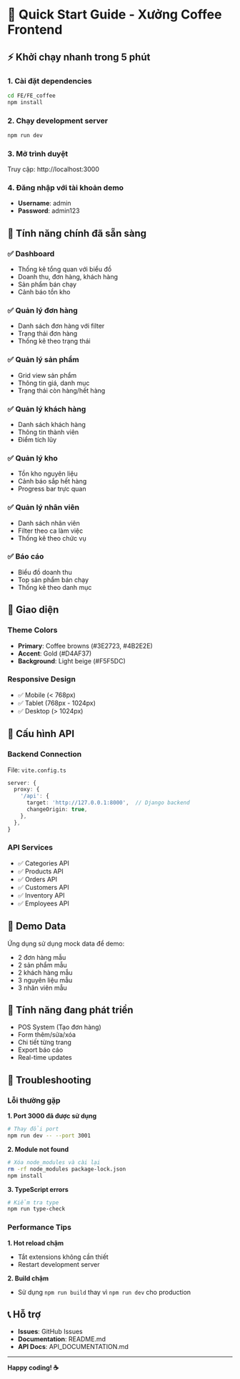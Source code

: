 # 🚀 Quick Start Guide - Xưởng Coffee Frontend

## ⚡ Khởi chạy nhanh trong 5 phút

### 1. Cài đặt dependencies

```bash
cd FE/FE_coffee
npm install
```

### 2. Chạy development server

```bash
npm run dev
```

### 3. Mở trình duyệt

Truy cập: http://localhost:3000

### 4. Đăng nhập với tài khoản demo

- **Username**: admin
- **Password**: admin123

## 🎯 Tính năng chính đã sẵn sàng

### ✅ Dashboard

- Thống kê tổng quan với biểu đồ
- Doanh thu, đơn hàng, khách hàng
- Sản phẩm bán chạy
- Cảnh báo tồn kho

### ✅ Quản lý đơn hàng

- Danh sách đơn hàng với filter
- Trạng thái đơn hàng
- Thống kê theo trạng thái

### ✅ Quản lý sản phẩm

- Grid view sản phẩm
- Thông tin giá, danh mục
- Trạng thái còn hàng/hết hàng

### ✅ Quản lý khách hàng

- Danh sách khách hàng
- Thông tin thành viên
- Điểm tích lũy

### ✅ Quản lý kho

- Tồn kho nguyên liệu
- Cảnh báo sắp hết hàng
- Progress bar trực quan

### ✅ Quản lý nhân viên

- Danh sách nhân viên
- Filter theo ca làm việc
- Thống kê theo chức vụ

### ✅ Báo cáo

- Biểu đồ doanh thu
- Top sản phẩm bán chạy
- Thống kê theo danh mục

## 🎨 Giao diện

### Theme Colors

- **Primary**: Coffee browns (#3E2723, #4B2E2E)
- **Accent**: Gold (#D4AF37)
- **Background**: Light beige (#F5F5DC)

### Responsive Design

- ✅ Mobile (< 768px)
- ✅ Tablet (768px - 1024px)
- ✅ Desktop (> 1024px)

## 🔧 Cấu hình API

### Backend Connection

File: `vite.config.ts`

```typescript
server: {
  proxy: {
    '/api': {
      target: 'http://127.0.0.1:8000',  // Django backend
      changeOrigin: true,
    },
  },
}
```

### API Services

- ✅ Categories API
- ✅ Products API
- ✅ Orders API
- ✅ Customers API
- ✅ Inventory API
- ✅ Employees API

## 📱 Demo Data

Ứng dụng sử dụng mock data để demo:

- 2 đơn hàng mẫu
- 2 sản phẩm mẫu
- 2 khách hàng mẫu
- 3 nguyên liệu mẫu
- 3 nhân viên mẫu

## 🚧 Tính năng đang phát triển

- POS System (Tạo đơn hàng)
- Form thêm/sửa/xóa
- Chi tiết từng trang
- Export báo cáo
- Real-time updates

## 🐛 Troubleshooting

### Lỗi thường gặp

**1. Port 3000 đã được sử dụng**

```bash
# Thay đổi port
npm run dev -- --port 3001
```

**2. Module not found**

```bash
# Xóa node_modules và cài lại
rm -rf node_modules package-lock.json
npm install
```

**3. TypeScript errors**

```bash
# Kiểm tra type
npm run type-check
```

### Performance Tips

**1. Hot reload chậm**

- Tắt extensions không cần thiết
- Restart development server

**2. Build chậm**

- Sử dụng `npm run build` thay vì `npm run dev` cho production

## 📞 Hỗ trợ

- **Issues**: GitHub Issues
- **Documentation**: README.md
- **API Docs**: API_DOCUMENTATION.md

---

**Happy coding! ☕**
